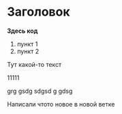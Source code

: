 # Заголовок

**Здесь код**

1. пункт 1
2. пункт 2

Тут какой-то текст

11111

grg gsdg sdgsd g gdsg 

Написали чтото новое в новой ветке
